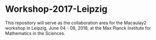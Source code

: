 # Workshop-2017-Leipzig

This repository will serve as the collaboration area for the Macaulay2 workshop
in Leipzig, June 04 - 08, 2018, at the Max Planck Institute for Mathematics in
the Sciences.  
  
 

 
    
 
